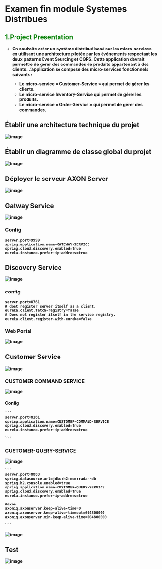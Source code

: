 ﻿# Examen fin module Systemes Distribues
 
 ## <span style="color:green "> 1.Project Presentation</span>
 * <strong style="color:dark">On souhaite créer un système distribué basé sur les micro-services en utilisant une architecture pilotée
par les événements respectant les deux patterns Event Sourcing et CQRS. Cette application devrait
permettre de gérer des commandes de produits appartenant à des clients. L’application se compose
des micro-services fonctionnels suivants :

	- Le micro-service « Customer-Service » qui permet de gérer les clients.
	- Le micro-service Inventory-Service qui permet de gérer les produits.
	- Le micro-service « Order-Service » qui permet de gérer des commandes.

## Établir une architecture technique du projet

![image](https://user-images.githubusercontent.com/84138772/209530041-49539ebb-a5b6-41b3-a0b2-b4df8afc9582.png)

## Établir un diagramme de classe global du projet

![image](https://user-images.githubusercontent.com/84138772/209529681-0fa1744b-0f69-4164-90a7-0ff405c9122e.png)

## Déployer le serveur AXON Server

![image](https://user-images.githubusercontent.com/84138772/209530570-c4fc3344-b086-44cc-b93a-be62bef8a652.png)


## Gatway Service

![image](https://user-images.githubusercontent.com/84138772/209532150-13f77c1a-c3cf-4cb5-a683-a19deec829f0.png)

### Config

```
server.port=9999
spring.application.name=GATEWAY-SERVICE
spring.cloud.discovery.enabled=true
eureka.instance.prefer-ip-address=true

```

## Discovery Service

![image](https://user-images.githubusercontent.com/84138772/209532389-f48dca5c-5c80-440e-9c17-e071e2bdeed9.png)

### config 

```
server.port=8761
# dont register server itself as a client.
eureka.client.fetch-registry=false
# Does not register itself in the service registry.
eureka.client.register-with-eureka=false

```

### Web Portal 

![image](https://user-images.githubusercontent.com/84138772/209532496-7ad0df9b-c414-41e4-8cb2-f7d75a7d0d85.png)

	
	
## Customer Service
	
![image](https://user-images.githubusercontent.com/84138772/209543638-0e644c4a-bae9-4801-9214-42e18307619a.png)

### CUSTOMER COMMAND SERVICE

![image](https://user-images.githubusercontent.com/84138772/209543715-50eaacfe-f623-4521-974e-f4be4e851291.png)

#### Config 
	
	```
	server.port=8181
	spring.application.name=CUSTOMER-COMMAND-SERVICE
	spring.cloud.discovery.enabled=true
	eureka.instance.prefer-ip-address=true
	
	```
	
### CUSTOMER-QUERY-SERVICE	
	
![image](https://user-images.githubusercontent.com/84138772/209544022-b107ddac-14d9-4fe3-9f24-ef1ffbbc1544.png)

	```
	server.port=8883
	spring.datasource.url=jdbc:h2:mem:radar-db
	spring.h2.console.enabled=true
	spring.application.name=CUSTOMER-QUERY-SERVICE
	spring.cloud.discovery.enabled=true
	eureka.instance.prefer-ip-address=true

	#axon
	axoniq.axonserver.keep-alive-time=0
	axoniq.axonserver.keep-alive-timeout=604800000
	axoniq.axonserver.min-keep-alive-time=604800000
	
	```
	
	
![image](https://user-images.githubusercontent.com/84138772/209542495-65ca831f-842d-4ee8-933e-38d1c8af0978.png)
	
	
## Test 
	
![image](https://user-images.githubusercontent.com/84138772/209544330-6735b8b2-e633-47f3-a023-4e79994c37c5.png)

	
	

	
	
	
	
	
	
	
	
